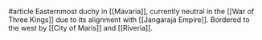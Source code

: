 #article 
Easternmost duchy in [[Mavaria]], currently neutral in the [[War of Three Kings]] due to its alignment with [[Jangaraja Empire]]. Bordered to the west by [[City of Maris]] and [[Riveria]].